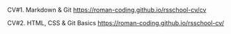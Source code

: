 CV#1. Markdown & Git
https://roman-coding.github.io/rsschool-cv/cv

CV#2. HTML, CSS & Git Basics
https://roman-coding.github.io/rsschool-cv/